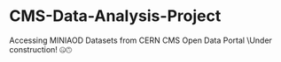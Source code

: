 # CMS-Data-Analysis-Project
Accessing MINIAOD Datasets from CERN CMS Open Data Portal
\Under construction! 🤐🙃
